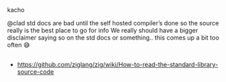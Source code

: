 kacho

@clad std docs are bad until the self hosted compiler’s done so the source really is the best place to go for info
We really should have a bigger disclaimer saying so on the std docs or something.. this comes up a bit too often :sweat_smile:

##

- https://github.com/ziglang/zig/wiki/How-to-read-the-standard-library-source-code

